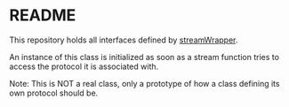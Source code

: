 # README
This repository holds all interfaces defined by [streamWrapper](http://www.php.net/manual/en/class.streamwrapper.php).

An instance of this class is initialized as soon as a stream function tries to access the protocol it is associated with.

Note:
This is NOT a real class, only a prototype of how a class defining its own protocol should be.
